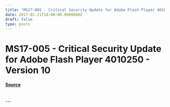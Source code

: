 ```yaml
---
title: "MS17-005 - Critical Security Update for Adobe Flash Player 4010250 - Version 10"
date: 2017-02-21T18:00:00.0000000Z
draft: false
type: posts
---
```

# MS17-005 - Critical Security Update for Adobe Flash Player 4010250 - Version 10









#### [Source](https://technet.microsoft.com/en-us/library/security/MS17-005)

<br/>
---

